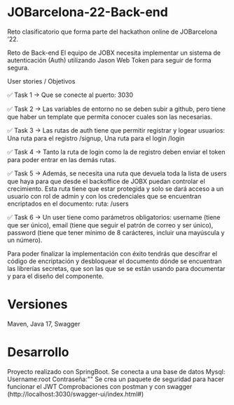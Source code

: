 # JOBarcelona-22-Back-end
Reto clasificatorio que forma parte del hackathon online de JOBarcelona ’22. 

Reto de Back-end
El equipo de JOBX necesita implementar un sistema de autenticación (Auth) utilizando Jason Web Token para seguir de forma segura.

User stories / Objetivos

✅ Task 1 → Que se conecte al puerto: 3030

✅ Task 2 → Las variables de entorno no se deben subir a github, pero tiene que haber un template que permita conocer cuales son las necesarias.

✅ Task 3 → Las rutas de auth tiene que permitir registrar y logear usuarios: Una ruta para el registro /signup, Una ruta para el login /login

✅ Task 4 → Tanto la ruta de login como la de registro deben enviar el token para poder entrar en las demás rutas.

✅ Task 5 → Además, se necesita una ruta que devuela toda la lista de users que haya para que desde el backoffice de JOBX puedan controlar el crecimiento. Esta ruta tiene que estar protegida y solo se dará acceso a un usuario con rol de admin y con los credenciales que se encuentran encriptados en el documento: ruta: /users

✅ Task 6 → Un user tiene como parámetros obligatorios: username (tiene que ser único), email (tiene que seguir el patrón de correo y ser único), password (tiene que tener mínimo de 8 carácteres, incluir una mayúscula y un número).

Para poder finalizar la implementación con éxito tendrás que descifrar el código de encriptación y desbloquear el documento dónde se encuentran las librerías secretas, que son las que se se están usando para documentar y para el diseño del componente.

# Versiones
Maven,
Java 17,
Swagger

# Desarrollo
Proyecto realizado con SpringBoot.
Se conecta a una base de datos Mysql:
Username:root
Contraseña:""
Se crea un paquete de seguridad para hacer funcionar el JWT
Comprobaciones con postman y con swagger (http://localhost:3030/swagger-ui/index.html#)


